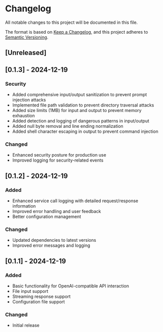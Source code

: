 # Changelog

All notable changes to this project will be documented in this file.

The format is based on [Keep a Changelog](https://keepachangelog.com/en/1.0.0/),
and this project adheres to [Semantic Versioning](https://semver.org/spec/v2.0.0.html).

## [Unreleased]

## [0.1.3] - 2024-12-19

### Security
- Added comprehensive input/output sanitization to prevent prompt injection attacks
- Implemented file path validation to prevent directory traversal attacks
- Added size limits (1MB) for input and output to prevent memory exhaustion
- Added detection and logging of dangerous patterns in input/output
- Added null byte removal and line ending normalization
- Added shell character escaping in output to prevent command injection

### Changed
- Enhanced security posture for production use
- Improved logging for security-related events

## [0.1.2] - 2024-12-19

### Added
- Enhanced service call logging with detailed request/response information
- Improved error handling and user feedback
- Better configuration management

### Changed
- Updated dependencies to latest versions
- Improved error messages and logging

## [0.1.1] - 2024-12-19

### Added
- Basic functionality for OpenAI-compatible API interaction
- File input support
- Streaming response support
- Configuration file support

### Changed
- Initial release
